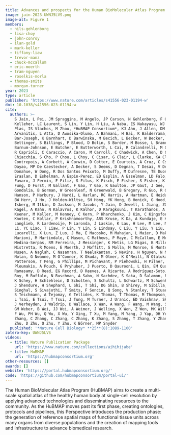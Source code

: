 ```yaml
---
title: Advances and prospects for the Human BioMolecular Atlas Program (HuBMAP)
image: jain-2023-UWNJ5LVS.png
image-alt: Figure 1
members:
  - nils-gehlenborg
  - lisa-choy
  - john-conroy
  - ilan-gold
  - mark-keller
  - tiffany-liaw
  - trevor-manz
  - chuck-mccallum
  - eric-moerth
  - tram-nguyen
  - roselkis-morla
  - thomas-smits
  - morgan-turner
year: 2023
type: article
publisher: 'https://www.nature.com/articles/s41556-023-01194-w'
doi: 10.1038/s41556-023-01194-w
cite:
  authors: >-
    S Jain, L Pei, JM Spraggins, M Angelo, JP Carson, N Gehlenborg, F Ginty, JP Gonçalves, JS Hagood, JW Hickey, NL
    Kelleher, LC Laurent, S Lin, Y Lin, H Liu, A Naba, ES Nakayasu, WJ Qian, A Radtke, P Robson, BR Stockwell, R Van De
    Plas, IS Vlachos, M Zhou, *HuBMAP Consortium*, KJ Ahn, J Allen, DM Anderson, CR Anderton, C Curcio, A Angelin, C
    Arvanitis, L Atta, D Awosika-Olumo, A Bahmani, H Bai, K Balderrama, L Balzano, G Bandyopadhyay, S Bandyopadhyay, Z
    Bar-Joseph, K Barnhart, D Barwinska, M Becich, L Becker, W Becker, K Bedi, S Bendall, K Benninger, D Betancur, K
    Bettinger, S Billings, P Blood, D Bolin, S Border, M Bosse, L Bramer, M Brewer, M Brusko, A Bueckle, K Burke, K
    Burnum-Johnson, E Butcher, E Butterworth, L Cai, R Calandrelli, M Caldwell, M Campbell-Thompson, D Cao, I Cao-Berg,
    R Caprioli, C Caraccio, A Caron, M Carroll, C Chadwick, A Chen, D Chen, F Chen, H Chen, J Chen, L Chen, L Chen, K
    Chiacchia, S Cho, P Chou, L Choy, C Cisar, G Clair, L Clarke, KA Clouthier, ME Colley, K Conlon, J Conroy, K
    Contrepois, A Corbett, A Corwin, D Cotter, E Courtois, A Cruz, C Csonka, K Czupil, V Daiya, K Dale, SA Davanagere, M
    Dayao, MP De Caestecker, A Decker, S Deems, D Degnan, T Desai, V Deshpande, G Deutsch, M Devlin, D Diep, C Dodd, S
    Donahue, W Dong, R Dos Santos Peixoto, M Duffy, M Dufresne, TE Duong, J Dutra, MT Eadon, TM El-Achkar, A Enninful, G
    Eraslan, D Eshelman, A Espin-Perez, ED Esplin, A Esselman, LD Falo, L Falo, J Fan, R Fan, MA Farrow, N Farzad, P
    Favaro, J Fermin, F Filiz, S Filus, K Fisch, E Fisher, S Fisher, K Flowers, WF Flynn, AB Fogo, D Fu, J Fulcher, A
    Fung, D Furst, M Gallant, F Gao, Y Gao, K Gaulton, JP Gaut, J Gee, RR Ghag, S Ghazanfar, S Ghose, D Gisch, I Gold, A
    Gondalia, B Gorman, W Greenleaf, N Greenwald, B Gregory, R Guo, R Gupta, H Hakimian, J Haltom, M Halushka, KS Han, C
    Hanson, P Harbury, J Hardi, L Harlan, RC Harris, A Hartman, E Heidari, J Helfer, D Helminiak, M Hemberg, N Henning,
    BW Herr, J Ho, J Holden-Wiltse, SH Hong, YK Hong, B Honick, G Hood, P Hu, Q Hu, M Huang, H Huyck, T Imtiaz, OG
    Isberg, M Itkin, D Jackson, M Jacobs, Y Jain, D Jewell, L Jiang, ZG Jiang, S Johnston, P Joshi, Y Ju, A Judd, A
    Kagel, A Kahn, N Kalavros, K Kalhor, D Karagkouni, T Karathanos, A Karunamurthy, S Katari, H Kates, M Kaushal, N
    Keener, M Keller, M Kenney, C Kern, P Kharchenko, J Kim, C Kingsford, J Kirwan, V Kiselev, J Kishi, RB Kitata, A
    Knoten, C Kollar, P Krishnamoorthy, ARS Kruse, K Da, A Kundaje, E Kutschera, Y Kwon, BB Lake, S Lancaster, J
    Langlieb, R Lardenoije, M Laronda, J Laskin, K Lau, H Lee, M Lee, M Lee, YL Strekalova, D Li, J Li, J Li, X Li, Z
    Li, YC Liao, T Liaw, P Lin, Y Lin, S Lindsay, C Liu, Y Liu, Y Liu, M Lott, M Lotz, L Lowery, P Lu, X Lu, N
    Lucarelli, X Lun, Z Luo, J Ma, E Macosko, M Mahajan, L Maier, D Makowski, M Malek, D Manthey, T Manz, K Margulies, J
    Marioni, M Martindale, C Mason, C Mathews, P Maye, C McCallum, E McDonough, L McDonough, H Mcdowell, M Meads, M
    Medina-Serpas, RM Ferreira, J Messinger, K Metis, LG Migas, B Miller, S Mimar, B Minor, R Misra, A Missarova, C
    Mistretta, R Moens, E Moerth, J Moffitt, G Molla, M Monroe, E Monte, M Morgan, D Muraro, B Murphy, E Murray, MA
    Musen, A Naglah, C Nasamran, T Neelakantan, S Nevins, H Nguyen, N Nguyen, T Nguyen, T Nguyen, D Nigra, M Nofal, G
    Nolan, G Nwanne, M O’Connor, K Okuda, M Olmer, K O’Neill, N Otaluka, M Pang, M Parast, L Pasa-Tolic, B Paten, NH
    Patterson, T Peng, G Phillips, M Pichavant, P Piehowski, H Pilner, E Pingry, Y Pita-Juarez, S Plevritis, A
    Ploumakis, A Pouch, G Pryhuber, J Puerto, D Qaurooni, L Qin, EM Quardokus, P Rajbhandari, R Rakow-Penner, R
    Ramasamy, D Read, EG Record, D Reeves, A Ricarte, A Rodríguez-Soto, A Ropelewski, J Rosario, MA Roselkis, D Rowe, TK
    Roy, M Ruffalo, N Ruschman, A Sabo, N Sachdev, S Saka, D Salamon, P Sarder, H Sasaki, R Satija, D Saunders, R Sawka,
    K Schey, H Schlehlein, D Scholten, S Schultz, L Schwartz, M Schwenk, R Scibek, A Segre, M Serrata, W Shands, X Shen,
    J Shendure, H Shephard, L Shi, T Shi, DG Shin, B Shirey, M Sibilla, M Silber, J Silverstein, D Simmel, A Simmons, D
    Singhal, S Sivajothi, T Smits, F Soncin, Q Song, V Stanley, T Stuart, H Su, P Su, X Sun, C Surrette, H Swahn, K Tan,
    S Teichmann, A Tejomay, G Tellides, K Thomas, T Thomas, M Thompson, H Tian, L Tideman, C Trapnell, AG Tsai, CF Tsai,
    L Tsai, E Tsui, T Tsui, J Tung, M Turner, J Uranic, ED Vaishnav, SR Varra, V Vaskivskyi, D Velickovic, M Velickovic,
    J Verheyden, J Waldrip, D Wallace, X Wan, A Wang, F Wang, M Wang, S Wang, X Wang, C Wasserfall, L Wayne, J Webber,
    GM Weber, B Wei, JJ Wei, A Weimer, J Welling, X Wen, Z Wen, MK Williams, S Winfree, N Winograd, A Woodard, D Wright,
    F Wu, PH Wu, Q Wu, X Wu, Y Xing, T Xu, M Yang, M Yang, J Yap, DH Ye, P Yin, Z Yuan, C Yun, A Zahraei, K Zemaitis, B
    Zhang, C Zhang, C Zhang, C Zhang, K Zhang, S Zhang, T Zhang, Y Zhang, B Zhao, W Zhao, JW Zheng, S Zhong, B Zhu, C
    Zhu, D Zhu, Q Zhu, Y Zhu, K Börner, MP Snyder
  published: '*Nature Cell Biology* **25**(8):1089-1100'
zotero-key: UWNJ5LVS
videos:
  - title: Nature Publication Package
    url: 'https://www.nature.com/collections/aihihijabe'
  - title: HuBMAP
    url: 'https://hubmapconsortium.org'
other-resources: []
awards: []
website: 'https://portal.hubmapconsortium.org/'
code: 'https://github.com/hubmapconsortium/portal-ui/'
---
```

The Human BioMolecular Atlas Program (HuBMAP) aims to create a multi-scale spatial atlas of the healthy human body at single-cell resolution by applying advanced technologies and disseminating resources to the community. As the HuBMAP moves past its first phase, creating ontologies, protocols and pipelines, this Perspective introduces the production phase: the generation of reference spatial maps of functional tissue units across many organs from diverse populations and the creation of mapping tools and infrastructure to advance biomedical research.
